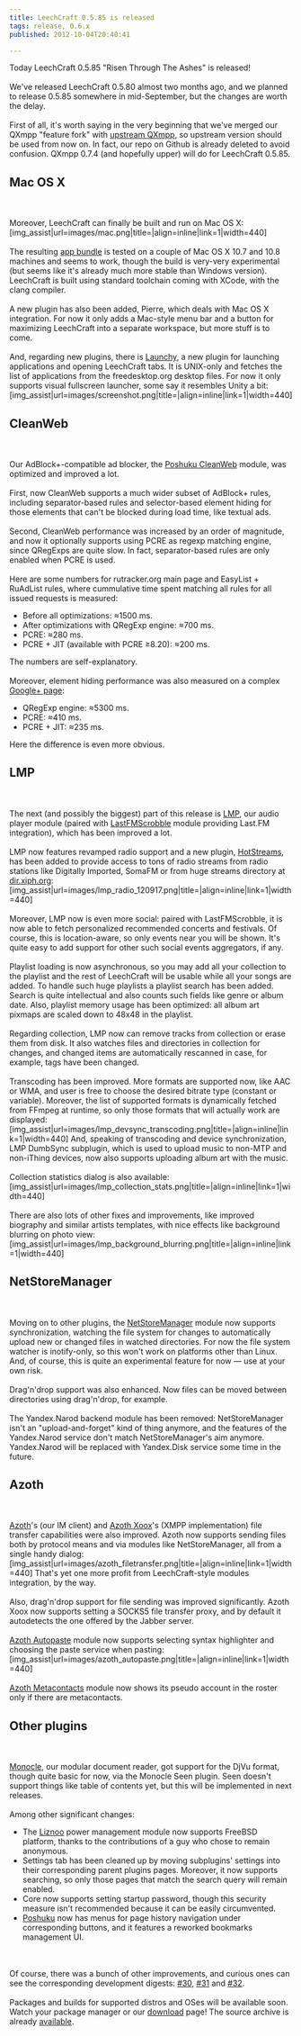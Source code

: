 ```yaml
---
title: LeechCraft 0.5.85 is released
tags: release, 0.6.x
published: 2012-10-04T20:40:41

---
```


Today LeechCraft 0.5.85 "Risen Through The Ashes" is released!\
\
We've released LeechCraft 0.5.80 almost two months ago, and we planned
to release 0.5.85 somewhere in mid-September, but the changes are worth
the delay.\
\
First of all, it's worth saying in the very beginning that we've merged
our QXmpp "feature fork" with [upstream
QXmpp](https://code.google.com/p/qxmpp), so upstream version should be
used from now on. In fact, our repo on Github is already deleted to
avoid confusion. QXmpp 0.7.4 (and hopefully upper) will do for
LeechCraft 0.5.85.

Mac OS X
--------

\
\
Moreover, LeechCraft can finally be built and run on Mac OS X:
\[img\_assist|url=images/mac.png|title=|align=inline|link=1|width=440\]\
\
The resulting [app
bundle](http://sourceforge.net/projects/leechcraft/files/LeechCraft/0.5.85/leechcraft-0.5.85.dmg/download)
is tested on a couple of Mac OS X 10.7 and 10.8 machines and seems to
work, though the build is very-very experimental (but seems like it's
already much more stable than Windows version). LeechCraft is built
using standard toolchain coming with XCode, with the clang compiler.\
\
A new plugin has also been added, Pierre, which deals with Mac OS X
integration. For now it only adds a Mac-style menu bar and a button for
maximizing LeechCraft into a separate workspace, but more stuff is to
come.\
\
And, regarding new plugins, there is [Launchy](/plugins-launchy), a new
plugin for launching applications and opening LeechCraft tabs. It is
UNIX-only and fetches the list of applications from the freedesktop.org
desktop files. For now it only supports visual fullscreen launcher, some
say it resembles Unity a bit:
\[img\_assist|url=images/screenshot.png|title=|align=inline|link=1|width=440\]

CleanWeb
--------

\
\
Our AdBlock+-compatible ad blocker, the [Poshuku
CleanWeb](/plugins-poshuku-cleanweb) module, was optimized and improved
a lot.\
\
First, now CleanWeb supports a much wider subset of AdBlock+ rules,
including separator-based rules and selector-based element hiding for
those elements that can't be blocked during load time, like textual
ads.\
\
Second, CleanWeb performance was increased by an order of magnitude, and
now it optionally supports using PCRE as regexp matching engine, since
QRegExps are quite slow. In fact, separator-based rules are only enabled
when PCRE is used.\
\
Here are some numbers for rutracker.org main page and EasyList +
RuAdList rules, where cummulative time spent matching all rules for all
issued requests is measured:

-   Before all optimizations: ≈1500 ms.
-   After optimizations with QRegExp engine: ≈700 ms.
-   PCRE: ≈280 ms.
-   PCRE + JIT (available with PCRE ≥8.20): ≈200 ms.

The numbers are self-explanatory.\
\
Moreover, element hiding performance was also measured on a complex
[Google+
page](https://plus.google.com/115250422803614415116/posts/hMT5kW8LKJk):

-   QRegExp engine: ≈5300 ms.
-   PCRE: ≈410 ms.
-   PCRE + JIT: ≈235 ms.

Here the difference is even more obvious.

LMP
---

\
\
The next (and possibly the biggest) part of this release is
[LMP](/plugins-lmp), our audio player module (paired with
[LastFMScrobble](/plugins-lastfmscrobble) module providing Last.FM
integration), which has been improved a lot.\
\
LMP now features revamped radio support and a new plugin,
[HotStreams](/plugins-hotstreams), has been added to provide access to
tons of radio streams from radio stations like Digitally Imported,
SomaFM or from huge streams directory at
[dir.xiph.org](http://dir.xiph.org):
\[img\_assist|url=images/lmp\_radio\_120917.png|title=|align=inline|link=1|width=440\]\
\
Moreover, LMP now is even more social: paired with LastFMScrobble, it is
now able to fetch personalized recommended concerts and festivals. Of
course, this is location-aware, so only events near you will be shown.
It's quite easy to add support for other such social events aggregators,
if any.\
\
Playlist loading is now asynchronous, so you may add all your collection
to the playlist and the rest of LeechCraft will be usable while all your
songs are added. To handle such huge playlists a playlist search has
been added. Search is quite intellectual and also counts such fields
like genre or album date. Also, playlist memory usage has been
optimized: all album art pixmaps are scaled down to 48x48 in the
playlist.\
\
Regarding collection, LMP now can remove tracks from collection or erase
them from disk. It also watches files and directories in collection for
changes, and changed items are automatically rescanned in case, for
example, tags have been changed.\
\
Transcoding has been improved. More formats are supported now, like AAC
or WMA, and user is free to choose the desired bitrate type (constant or
variable). Moreover, the list of supported formats is dynamically
fetched from FFmpeg at runtime, so only those formats that will actually
work are displayed:
\[img\_assist|url=images/lmp\_devsync\_transcoding.png|title=|align=inline|link=1|width=440\]
And, speaking of transcoding and device synchronization, LMP DumbSync
subplugin, which is used to upload music to non-MTP and non-iThing
devices, now also supports uploading album art with the music.\
\
Collection statistics dialog is also available:
\[img\_assist|url=images/lmp\_collection\_stats.png|title=|align=inline|link=1|width=440\]\
\
There are also lots of other fixes and improvements, like improved
biography and similar artists templates, with nice effects like
background blurring on photo view:
\[img\_assist|url=images/lmp\_background\_blurring.png|title=|align=inline|link=1|width=440\]

NetStoreManager
---------------

\
\
Moving on to other plugins, the
[NetStoreManager](/plugins-netstoremanager) module now supports
synchronization, watching the file system for changes to automatically
upload new or changed files in watched directories. For now the file
system watcher is inotify-only, so this won't work on platforms other
than Linux. And, of course, this is quite an experimental feature for
now — use at your own risk.\
\
Drag'n'drop support was also enhanced. Now files can be moved between
directories using drag'n'drop, for example.\
\
The Yandex.Narod backend module has been removed: NetStoreManager isn't
an "upload-and-forget" kind of thing anymore, and the features of the
Yandex.Narod service don't match NetStoreManager's aim anymore.
Yandex.Narod will be replaced with Yandex.Disk service some time in the
future.

Azoth
-----

\
\
[Azoth](/plugins-azoth)'s (our IM client) and [Azoth
Xoox](/plugins-azoth-xoox)'s (XMPP implementation) file transfer
capabilities were also improved. Azoth now supports sending files both
by protocol means and via modules like NetStoreManager, all from a
single handy dialog:
\[img\_assist|url=images/azoth\_filetransfer.png|title=|align=inline|link=1|width=440\]
That's yet one more profit from LeechCraft-style modules integration, by
the way.\
\
Also, drag'n'drop support for file sending was improved significantly.
Azoth Xoox now supports setting a SOCKS5 file transfer proxy, and by
default it autodetects the one offered by the Jabber server.\
\
[Azoth Autopaste](/plugins-azoth-autopaste) module now supports
selecting syntax highlighter and choosing the paste service when
pasting:
\[img\_assist|url=images/azoth\_autopaste.png|title=|align=inline|link=1|width=440\]\
\
[Azoth Metacontacts](/plugins-azoth-metacontacts) module now shows its
pseudo account in the roster only if there are metacontacts.

Other plugins
-------------

\
\
[Monocle](/plugins-monocle), our modular document reader, got support
for the DjVu format, though quite basic for now, via the Monocle Seen
plugin. Seen doesn't support things like table of contents yet, but this
will be implemented in next releases.\
\
Among other significant changes:

-   The [Liznoo](/plugins-liznoo) power management module now supports
    FreeBSD platform, thanks to the contributions of a guy who chose to
    remain anonymous.
-   Settings tab has been cleaned up by moving subplugins' settings into
    their corresponding parent plugins pages. Moreover, it now supports
    searching, so only those pages that match the search query will
    remain enabled.
-   Core now supports setting startup password, though this security
    measure isn't recommended because it can be easily circumvented.
-   [Poshuku](/plugins-poshuku) now has menus for page history
    navigation under corresponding buttons, and it features a reworked
    bookmarks management UI.

\
\
Of course, there was a bunch of other improvements, and curious ones can
see the corresponding development digests: [\#30](/devel-digest-30),
[\#31](/devel-digest-31) and [\#32](/devel-digest-32).\
\
Packages and builds for supported distros and OSes will be available
soon. Watch your package manager or our [download](/plugins) page! The
source archive is already
[available](http://sourceforge.net/projects/leechcraft/files/LeechCraft/0.5.85/leechcraft-0.5.85.tar.xz/download).